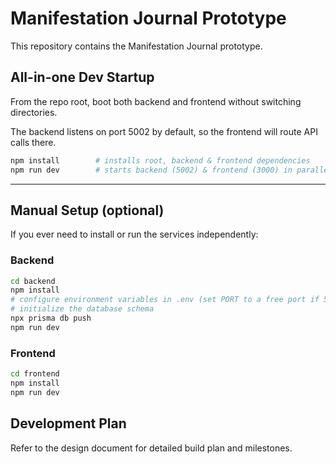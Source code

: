 # Manifestation Journal Prototype

This repository contains the Manifestation Journal prototype.

## All-in-one Dev Startup

From the repo root, boot both backend and frontend without switching directories.

The backend listens on port 5002 by default, so the frontend will route API calls there.

```bash
npm install        # installs root, backend & frontend dependencies
npm run dev        # starts backend (5002) & frontend (3000) in parallel
```

---

## Manual Setup (optional)

If you ever need to install or run the services independently:

### Backend

```bash
cd backend
npm install
# configure environment variables in .env (set PORT to a free port if 5002 is in use)
# initialize the database schema
npx prisma db push
npm run dev
```

### Frontend

```bash
cd frontend
npm install
npm run dev
```

## Development Plan

Refer to the design document for detailed build plan and milestones.